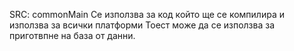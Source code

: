 SRC:
commonMain
Се използва за код който ще се компилира и използва за всички платформи
Тоест може да се използва за приготвпне на база от данни.